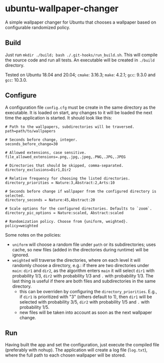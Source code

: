 # ubuntu-wallpaper-changer

A simple wallpaper changer for Ubuntu that chooses a wallpaper based on configurable randomized policy.

## Build

Just run `mkdir ./build; bash ./.git-hooks/run_build.sh`.
This will compile the source code and run all tests. An executable will be created in `./build` directory.

Tested on Ubuntu 18.04 and 20.04; `cmake`: 3.16.3; `make`: 4.2.1; `gcc`: 9.3.0 and `gcc`: 10.3.0.

## Configure

A configuration file `config.cfg` must be create in the same directory as the executable. It is loaded on start, any changes to it will be loaded the next time the application is started. It should look like this:

```
# Path to the wallpapers, subdirectories will be traversed.
path=path/to/wallpapers

# Seconds before change, integer.
seconds_before_change=30

# Allowed extensions, case sensitive.
file_allowed_extensions=.png,.jpg,.jpeg,.PNG,.JPG,.JPEG

# Directories that should be skipped, comma-separated.
directory_exclusions=Dir1,Dir2

# Relative frequency for choosing the listed directories.
directory_priorities = Nature:3,Abstract:2,Arts:10

# Seconds before change if wallpaper from the configured directory is selected.
directory_seconds = Nature:45,Abstract:20

# Scale options for the configured directories. Defaults to `zoom`.
directory_pic_options = Nature:scaled, Abstract:scaled

# Randomization policy. Choose from {uniform, weighted}.
policy=weighted
```

Some notes on the policies:

- `uniform` will choose a random file under `path` or its subdirectories; uses cache, so new files (added in the directories during runtime) will be ignored.
- `weighted` will traverse the directories, where on each level it will randomly choose a directory, e.g.: if there are two directories under `main`: `dir1` and `dir2`, as the algorithm enters `main` it will select `dir1` with probability 1/3, `dir2` with probability 1/3 and `.` with probability 1/3. The last thing is useful if there are both files and subdirectories in the same directory.
  - this can be overriden by configuring the `directory_priorities`. E.g., if `dir1` is prioritized with "3" (others default to 1), then `dir1` will be selected with probability 3/5, `dir2` with probability 1/5 and `.` with probability 1/5.
  - new files will be taken into account as soon as the next wallpaper change.

## Run

Having built the app and set the configuration, just execute the compiled file (preferably with nohup). The application will create a log file (`log.txt`), where the full path to each chosen wallpaper will be stored.
